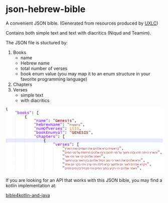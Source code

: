 # json-hebrew-bible
A convenient JSON bible.
(Generated from resources produced by [UXLC](https://tanach.us/))

Contains both simple text and text with diacritics (Niqud and Teamim).

The JSON file is stuctured by:
1. Books
   - name
   - Hebrew name
   - total number of verses
   - book enum value (you may map it to an enum structure in your favorite programming language)
3. Chapters
4. Verses
   - simple text
   - with diacritics

![preview](./json-bible-preview.png)

If you are looking for an API that works with this JSON bible, you may find a kotlin implementation at:

[bible4kotlin-and-java](https://github.com/dannyor/bible4kotlin-and-java)

